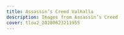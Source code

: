 ```yaml
---
title: Assassin’s Creed Valhalla
description: Images from Assassin’s Creed
cover: tlou2_20200623211955
---
```

